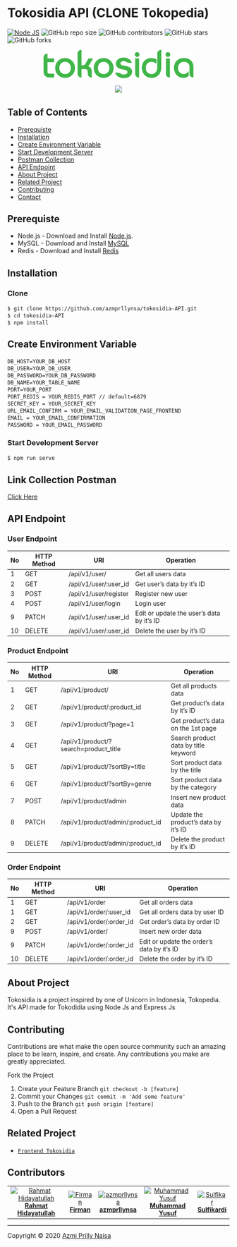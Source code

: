 # Tokosidia API (CLONE Tokopedia)

[![Node JS](https://img.shields.io/badge/Dependencies-Express%20JS-green)](https://nodejs.org/en/)
![GitHub repo size](https://img.shields.io/github/repo-size/azmprllynsa/tokosidia-API)
![GitHub contributors](https://img.shields.io/github/contributors/azmprllynsa/tokosidia-API)
![GitHub stars](https://img.shields.io/github/stars/azmprllynsa/tokosidia-API?style=social)
![GitHub forks](https://img.shields.io/github/forks/azmprllynsa/tokosidia-API?style=social)

<p align="center">
  <a href="https://raw.githubusercontent.com/azmprllynsa/tokosidia-API/master/image/tokosidia-logo.png" target="blank">
    <img width="340" src="https://raw.githubusercontent.com/azmprllynsa/tokosidia-API/master/image/tokosidia-logo.png">
  </a>
</p>
<p align="center">
  <a href="https://nodejs.org/" target="blank">
    <img src="https://cdn-images-1.medium.com/max/871/1*d2zLEjERsrs1Rzk_95QU9A.png">
  </a>
</p>

## Table of Contents
* [Prerequiste](#Prerequiste)
* [Installation](#Installation)
* [Create Environment Variable](#create-environment-variable)
* [Start Development Server](#Start-Development-Server)
* [Postman Collection](#Postman-Collection)
* [API Endpoint](#API-Endpoint)
* [About Project](#About-Project)
* [Related Project](#Related-Project)
* [Contributing](#Contributing)
* [Contact](#Contact)


## Prerequiste
- Node.js - Download and Install [Node.js](https://nodejs.org/en/).
- MySQL - Download and Install [MySQL](https://www.mysql.com/downloads/)
- Redis - Download and Install [Redis](https://redis.io/)


## Installation
### Clone
```
$ git clone https://github.com/azmprllynsa/tokosidia-API.git
$ cd tokosidia-API
$ npm install
```

## Create Environment Variable

```
DB_HOST=YOUR_DB_HOST
DB_USER=YOUR_DB_USER
DB_PASSWORD=YOUR_DB_PASSWORD
DB_NAME=YOUR_TABLE_NAME
PORT=YOUR_PORT
PORT_REDIS = YOUR_REDIS_PORT // default=6879
SECRET_KEY = YOUR_SECRET_KEY
URL_EMAIL_CONFIRM = YOUR_EMAIL_VALIDATION_PAGE_FRONTEND
EMAIL = YOUR_EMAIL_CONFIRMATION
PASSWORD = YOUR_EMAIL_PASSWORD
```

### Start Development Server
```
$ npm run serve
```
## Link Collection Postman
[Click Here](https://www.getpostman.com/collections/465b016148d79d5980e1)

## API Endpoint
### User Endpoint
| No  | HTTP Method | URI                                 | Operation                                  |
| --- | ----------- | ----------------------------------- | ------------------------------------------ |
| 1   | GET         | /api/v1/user/                       | Get all users data                         |
| 2   | GET         | /api/v1/user/:user_id               | Get user’s data by it’s ID                 |
| 3   | POST        | /api/v1/user/register               | Register new user                          |
| 4   | POST        | /api/v1/user/login                  | Login user                                 |
| 9   | PATCH       | /api/v1/user/:user_id               | Edit or update the user’s data by it’s ID  |
| 10  | DELETE      | /api/v1/user/:user_id               | Delete the user by it’s ID                 |

### Product Endpoint
| No  | HTTP Method | URI                                  | Operation                                 |
| --- | ----------- | ------------------------------------ | ----------------------------------------- |
| 1   | GET         | /api/v1/product/                     | Get all products data                     |
| 2   | GET         | /api/v1/product/:product_id          | Get product’s data by it’s ID             |
| 3   | GET         | /api/v1/product/?page=1              | Get product’s data on the 1st page        |
| 4   | GET         | /api/v1/product/?search=product_title| Search product data by title keyword      |
| 5   | GET         | /api/v1/product/?sortBy=title        | Sort product data by the title            |
| 6   | GET         | /api/v1/product/?sortBy=genre        | Sort product data by the category         |
| 7   | POST        | /api/v1/product/admin                | Insert new product data                   |
| 8   | PATCH       | /api/v1/product/admin/:product_id    | Update the product’s data by it’s ID      |
| 9   | DELETE      | /api/v1/product/admin/:product_id    | Delete the product by it’s ID             |

### Order Endpoint
| No  | HTTP Method | URI                                 | Operation                                  |
| --- | ----------- | ----------------------------------- | ------------------------------------------ |
| 1   | GET         | /api/v1/order                       | Get all orders data                        |
| 1   | GET         | /api/v1/order/:user_id              | Get all orders data by user ID             |
| 2   | GET         | /api/v1/order/:order_id             | Get order’s data by order ID               |
| 9   | POST        | /api/v1/order/                      | Insert new order data                      |
| 9   | PATCH       | /api/v1/order/:order_id             | Edit or update the order’s data by it’s ID |
| 10  | DELETE      | /api/v1/order/:order_id             | Delete the order by it’s ID                |

## About Project
Tokosidia is a project inspired by one of Unicorn in Indonesia, Tokopedia.
It's API made for Tokodidia using Node Js and Express Js

## Contributing

Contributions are what make the open source community such an amazing place to be learn, inspire, and create. Any contributions you make are greatly appreciated.

Fork the Project
1. Create your Feature Branch  ```git checkout -b [feature]```
2. Commit your Changes ```git commit -m 'Add some feature'```
3. Push to the Branch ```git push origin [feature]```
4. Open a Pull Request

## Related Project
* [`Frontend Tokosidia`](https://github.com/azmprllynsa/tokosidia-vuejs)

## Contributors
<center>
  <table>
    <tr>
      <td align="center">
        <a href="https://github.com/HiRahmat-Dev/">
          <img width="150" src="https://avatars2.githubusercontent.com/u/55150659?s=460&u=c7171bb4128787c303efdce0d62bc86289f1211b&v=4" alt="Rahmat Hidayatullah"><br/>
          <b>Rahmat Hidayatullah</b>
        </a>
      </td>
      <td align="center">
        <a href="https://github.com/fblazt">
          <img width="150" src="https://avatars3.githubusercontent.com/u/48191467?s=400&u=c06616d146930100dfb5eb5c4ab10fd00d01ac41&v=4" alt="Firman"><br/>
          <b>Firman</b>
        </a>
      </td>
      <td align="center">
        <a href="https://github.com/azmprllynsa">
          <img width="150" src="https://avatars1.githubusercontent.com/u/60286175?s=400&v=4" alt="azmprllynsa"><br/>
          <b>azmprllynsa</b>
        </a>
      </td>
      <td align="center">
        <a href="https://github.com/m-joseph27">
          <img width="150" src="https://avatars2.githubusercontent.com/u/60948526?s=400&u=c258f85ec35ccfda6ce3911dae79d45e335088b3&v=4" alt="Muhammad Yusuf"><br/>
          <b>Muhammad Yusuf</b>
        </a>
      </td>
      <td align="center">
        <a href="https://github.com/shoelfikar">
          <img width="150" src="https://avatars2.githubusercontent.com/u/55390061?s=400&u=cf1b3f5b68b4f984a45cc215c7b98150ab01276b&v=4" alt="Sulfikar"><br/>
          <b>Sulfikardi</b>
        </a>
      </td>
    </tr>
  </table>
</center>

---
Copyright © 2020 [Azmi Prilly Naisa](https://github.com/azmprllynsa/)